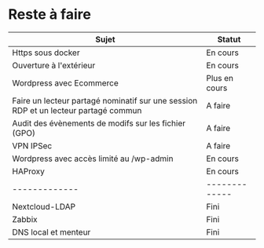 # Reste à faire 
| Sujet  | Statut |
| ------------- | ------------- |
| Https sous docker  | En cours  |
| Ouverture à l'extérieur  | En cours  |
| Wordpress avec Ecommerce  | Plus en cours  |
| Faire un lecteur partagé nominatif sur une session RDP et un lecteur partagé commun  | A faire  |
| Audit des évènements de modifs sur les fichier (GPO)  | A faire  |
| VPN IPSec  | A faire  |
| Wordpress avec accès limité au /wp-admin  | En cours  |
| HAProxy  | En cours  |
| ------------- | ------------- |
| Nextcloud-LDAP  | Fini  |
| Zabbix  | Fini |
| DNS local et menteur  | Fini  |
